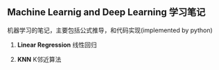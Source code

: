 ## Machine Learnig and Deep Learning 学习笔记

机器学习的笔记，主要包括公式推导，和代码实现(implemented by python)

01. **Linear Regression** 线性回归

12. **KNN** K邻近算法